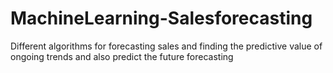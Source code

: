 # MachineLearning-Salesforecasting
Different algorithms for forecasting sales and finding the predictive value of ongoing trends and also predict the future forecasting
